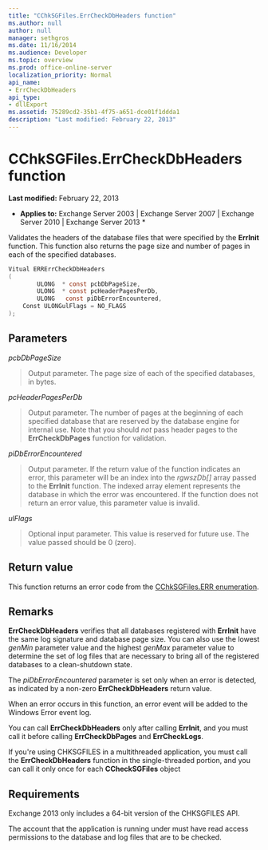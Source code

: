 ```yaml
---
title: "CChkSGFiles.ErrCheckDbHeaders function"
ms.author: null
author: null
manager: sethgros
ms.date: 11/16/2014
ms.audience: Developer
ms.topic: overview
ms.prod: office-online-server
localization_priority: Normal
api_name:
- ErrCheckDbHeaders
api_type:
- dllExport
ms.assetid: 75289cd2-35b1-4f75-a651-dce01f1ddda1
description: "Last modified: February 22, 2013"
---
```


# CChkSGFiles.ErrCheckDbHeaders function

 **Last modified:** February 22, 2013 
  
 * **Applies to:** Exchange Server 2003 | Exchange Server 2007 | Exchange Server 2010 | Exchange Server 2013 * 
  
Validates the headers of the database files that were specified by the **ErrInit** function. This function also returns the page size and number of pages in each of the specified databases. 
  
```cs
Vitual ERRErrCheckDbHeaders  
(
        ULONG  * const pcbDbPageSize,
        ULONG  * const pcHeaderPagesPerDb,
        ULONG   const piDbErrorEncountered,
    Const ULONGulFlags = NO_FLAGS
);

```

## Parameters

 *pcbDbPageSize* 
  
> Output parameter. The page size of each of the specified databases, in bytes.
    
 *pcHeaderPagesPerDb* 
  
> Output parameter. The number of pages at the beginning of each specified database that are reserved by the database engine for internal use. Note that you should  *not*  pass header pages to the **ErrCheckDbPages** function for validation. 
    
 *piDbErrorEncountered* 
  
> Output parameter. If the return value of the function indicates an error, this parameter will be an index into the  *rgwszDb[]*  array passed to the **ErrInit** function. The indexed array element represents the database in which the error was encountered. If the function does not return an error value, this parameter value is invalid. 
    
 *ulFlags* 
  
> Optional input parameter. This value is reserved for future use. The value passed should be 0 (zero).
    
## Return value

This function returns an error code from the [CChkSGFiles.ERR enumeration](cchksgfiles-err-enumeration.md).
  
## Remarks

 **ErrCheckDbHeaders** verifies that all databases registered with **ErrInit** have the same log signature and database page size. You can also use the lowest  *genMin*  parameter value and the highest  *genMax*  parameter value to determine the set of log files that are necessary to bring all of the registered databases to a clean-shutdown state. 
  
The  *piDbErrorEncountered*  parameter is set only when an error is detected, as indicated by a non-zero **ErrCheckDbHeaders** return value. 
  
When an error occurs in this function, an error event will be added to the Windows Error event log.
  
You can call **ErrCheckDbHeaders** only after calling **ErrInit**, and you must call it before calling **ErrCheckDbPages** and **ErrCheckLogs**.
  
If you're using CHKSGFILES in a multithreaded application, you must call the **ErrCheckDbHeaders** function in the single-threaded portion, and you can call it only once for each **CCheckSGFiles** object 
  
## Requirements

Exchange 2013 only includes a 64-bit version of the CHKSGFILES API.
  
The account that the application is running under must have read access permissions to the database and log files that are to be checked.
  


